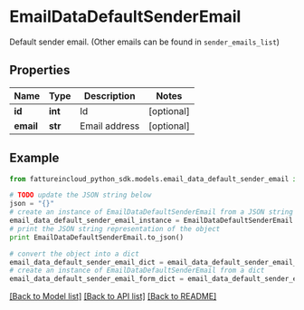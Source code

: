 # EmailDataDefaultSenderEmail

Default sender email. (Other emails can be found in `sender_emails_list`)

## Properties
Name | Type | Description | Notes
------------ | ------------- | ------------- | -------------
**id** | **int** | Id | [optional] 
**email** | **str** | Email address | [optional] 

## Example

```python
from fattureincloud_python_sdk.models.email_data_default_sender_email import EmailDataDefaultSenderEmail

# TODO update the JSON string below
json = "{}"
# create an instance of EmailDataDefaultSenderEmail from a JSON string
email_data_default_sender_email_instance = EmailDataDefaultSenderEmail.from_json(json)
# print the JSON string representation of the object
print EmailDataDefaultSenderEmail.to_json()

# convert the object into a dict
email_data_default_sender_email_dict = email_data_default_sender_email_instance.to_dict()
# create an instance of EmailDataDefaultSenderEmail from a dict
email_data_default_sender_email_form_dict = email_data_default_sender_email.from_dict(email_data_default_sender_email_dict)
```
[[Back to Model list]](../README.md#documentation-for-models) [[Back to API list]](../README.md#documentation-for-api-endpoints) [[Back to README]](../README.md)


